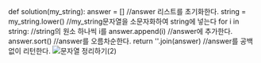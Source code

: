 def solution(my_string):
answer = [] //answer 리스트를 초기화한다.
string = my_string.lower() //my_string문자열을 소문자화하여 string에 넣는다
for i in string: //string의 원소 하나씩 i를
answer.append(i) //answer에 추가한다.
answer.sort() //answer를 오름차순한다.
return ''.join(answer) //answer를 공백없이 리턴한다.
![문자열 정리하기(2)](https://user-images.githubusercontent.com/124108940/227780982-198eaffd-b73f-4d42-8680-8e8db8018d56.PNG)
